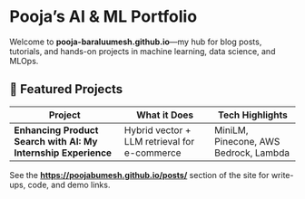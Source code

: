 # Pooja’s AI & ML Portfolio

Welcome to **pooja-baraluumesh.github.io**—my hub for blog posts, tutorials, and hands-on projects in machine learning, data science, and MLOps.

## 🌟 Featured Projects

| Project | What it Does | Tech Highlights |
|---------|--------------|-----------------|
| **Enhancing Product Search with AI: My Internship Experience** | Hybrid vector + LLM retrieval for e-commerce | MiniLM, Pinecone, AWS Bedrock, Lambda |

See the **https://poojabumesh.github.io/posts/** section of the site for write-ups, code, and demo links.
